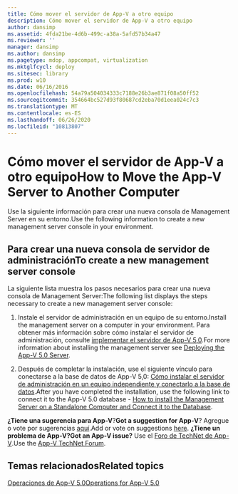 ```yaml
---
title: Cómo mover el servidor de App-V a otro equipo
description: Cómo mover el servidor de App-V a otro equipo
author: dansimp
ms.assetid: 4fda21be-4d6b-499c-a38a-5afd57b34a47
ms.reviewer: ''
manager: dansimp
ms.author: dansimp
ms.pagetype: mdop, appcompat, virtualization
ms.mktglfcycl: deploy
ms.sitesec: library
ms.prod: w10
ms.date: 06/16/2016
ms.openlocfilehash: 54a79a504034333c7188e26b3ae871f08a50ff52
ms.sourcegitcommit: 354664bc527d93f80687cd2eba70d1eea024c7c3
ms.translationtype: MT
ms.contentlocale: es-ES
ms.lasthandoff: 06/26/2020
ms.locfileid: "10813807"
---
```

# <span data-ttu-id="8d2f8-103">Cómo mover el servidor de App-V a otro equipo</span><span class="sxs-lookup"><span data-stu-id="8d2f8-103">How to Move the App-V Server to Another Computer</span></span>


<span data-ttu-id="8d2f8-104">Use la siguiente información para crear una nueva consola de Management Server en su entorno.</span><span class="sxs-lookup"><span data-stu-id="8d2f8-104">Use the following information to create a new management server console in your environment.</span></span>

## <span data-ttu-id="8d2f8-105">Para crear una nueva consola de servidor de administración</span><span class="sxs-lookup"><span data-stu-id="8d2f8-105">To create a new management server console</span></span>


<span data-ttu-id="8d2f8-106">La siguiente lista muestra los pasos necesarios para crear una nueva consola de Management Server:</span><span class="sxs-lookup"><span data-stu-id="8d2f8-106">The following list displays the steps necessary to create a new management server console:</span></span>

1.  <span data-ttu-id="8d2f8-107">Instale el servidor de administración en un equipo de su entorno.</span><span class="sxs-lookup"><span data-stu-id="8d2f8-107">Install the management server on a computer in your environment.</span></span> <span data-ttu-id="8d2f8-108">Para obtener más información sobre cómo instalar el servidor de administración, consulte [implementar el servidor de App-V 5,0](deploying-the-app-v-50-server.md).</span><span class="sxs-lookup"><span data-stu-id="8d2f8-108">For more information about installing the management server see [Deploying the App-V 5.0 Server](deploying-the-app-v-50-server.md).</span></span>

2.  <span data-ttu-id="8d2f8-109">Después de completar la instalación, use el siguiente vínculo para conectarse a la base de datos de App-V 5,0: [Cómo instalar el servidor de administración en un equipo independiente y conectarlo a la base de datos](how-to-install-the-management-server-on-a-standalone-computer-and-connect-it-to-the-database.md).</span><span class="sxs-lookup"><span data-stu-id="8d2f8-109">After you have completed the installation, use the following link to connect it to the App-V 5.0 database - [How to install the Management Server on a Standalone Computer and Connect it to the Database](how-to-install-the-management-server-on-a-standalone-computer-and-connect-it-to-the-database.md).</span></span>

<span data-ttu-id="8d2f8-110">**¿Tiene una sugerencia para App-V**?</span><span class="sxs-lookup"><span data-stu-id="8d2f8-110">**Got a suggestion for App-V**?</span></span> <span data-ttu-id="8d2f8-111">Agregue o vote por sugerencias [aquí](http://appv.uservoice.com/forums/280448-microsoft-application-virtualization).</span><span class="sxs-lookup"><span data-stu-id="8d2f8-111">Add or vote on suggestions [here](http://appv.uservoice.com/forums/280448-microsoft-application-virtualization).</span></span> **<span data-ttu-id="8d2f8-112">¿Tiene un problema de App-V?</span><span class="sxs-lookup"><span data-stu-id="8d2f8-112">Got an App-V issue?</span></span>** <span data-ttu-id="8d2f8-113">Use el [Foro de TechNet de App-V](https://social.technet.microsoft.com/Forums/home?forum=mdopappv).</span><span class="sxs-lookup"><span data-stu-id="8d2f8-113">Use the [App-V TechNet Forum](https://social.technet.microsoft.com/Forums/home?forum=mdopappv).</span></span>

## <span data-ttu-id="8d2f8-114">Temas relacionados</span><span class="sxs-lookup"><span data-stu-id="8d2f8-114">Related topics</span></span>


[<span data-ttu-id="8d2f8-115">Operaciones de App-V 5.0</span><span class="sxs-lookup"><span data-stu-id="8d2f8-115">Operations for App-V 5.0</span></span>](operations-for-app-v-50.md)

 

 





